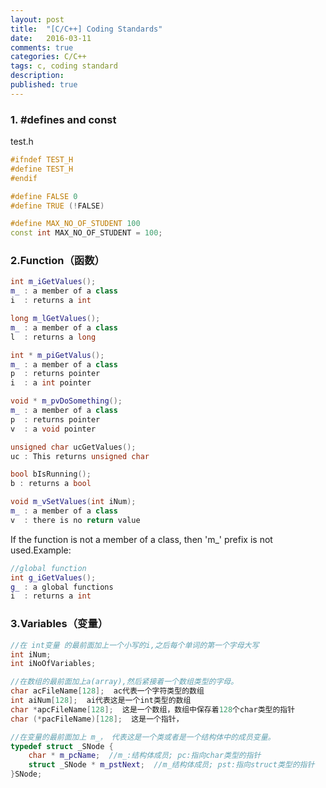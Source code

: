 ```yaml
---
layout: post
title:  "[C/C++] Coding Standards"
date:   2016-03-11
comments: true
categories: C/C++
tags: c, coding standard
description:
published: true
---
```



### 1. #defines and  const

test.h

```cpp
#ifndef TEST_H
#define TEST_H
#endif
```

```cpp
#define FALSE 0
#define TRUE (!FALSE)
```

```cpp
#define MAX_NO_OF_STUDENT 100
const int MAX_NO_OF_STUDENT = 100;
```

### 2.Function（函数）

```cpp
int m_iGetValues();
m_ : a member of a class
i  : returns a int
```

```cpp
long m_lGetValues();
m_ : a member of a class
l  : returns a long 
```

```cpp
int * m_piGetValus();
m_ : a member of a class
p  : returns pointer
i  : a int pointer
```

```cpp
void * m_pvDoSomething();
m_ : a member of a class
p  : returns pointer
v  : a void pointer
```

```cpp
unsigned char ucGetValues();
uc : This returns unsigned char
```

```cpp
bool bIsRunning();
b : returns a bool 
```

```cpp
void m_vSetValues(int iNum);
m_ : a member of a class
v  : there is no return value
```

If the function is not a member of a class, then 'm_' prefix is not used.Example:

```cpp
//global function
int g_iGetValues();
g_ : a global functions 
i  : returns a int
```

### 3.Variables（变量）

```cpp
//在 int变量 的最前面加上一个小写的i,之后每个单词的第一个字母大写
int iNum;
int iNoOfVariables;
```

```cpp
//在数组的最前面加上a(array),然后紧接着一个数组类型的字母。
char acFileName[128];  ac代表一个字符类型的数组
int aiNum[128];  ai代表这是一个int类型的数组
char *apcFileName[128];  这是一个数组，数组中保存着128个char类型的指针
char (*pacFileName)[128];  这是一个指针，
```

```cpp
//在变量的最前面加上 m_， 代表这是一个类或者是一个结构体中的成员变量。
typedef struct _SNode {
    char * m_pcName;  //m_:结构体成员; pc:指向char类型的指针
    struct _SNode * m_pstNext;  //m_结构体成员; pst:指向struct类型的指针
}SNode;
```
